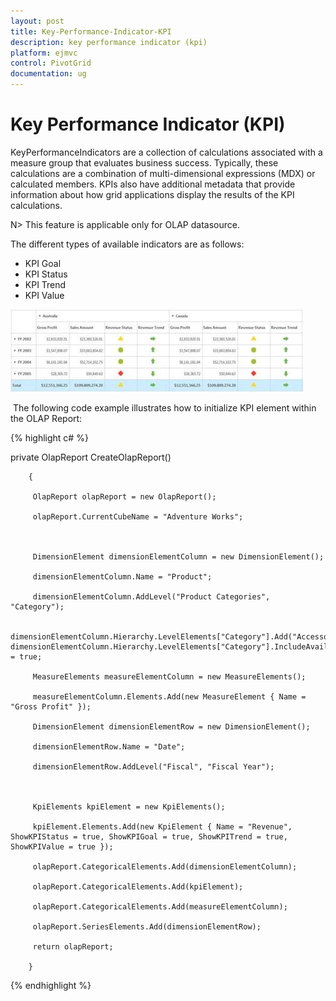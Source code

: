 ```yaml
---
layout: post
title: Key-Performance-Indicator-KPI
description: key performance indicator (kpi)
platform: ejmvc
control: PivotGrid
documentation: ug
---
```


# Key Performance Indicator (KPI)

KeyPerformanceIndicators are a collection of calculations associated with a measure group that evaluates business success. Typically, these calculations are a combination of multi-dimensional expressions (MDX) or calculated members. KPIs also have additional metadata that provide information about how grid applications display the results of the KPI calculations.

N> This feature is applicable only for OLAP datasource.

The different types of available indicators are as follows:

* KPI Goal
* KPI Status
* KPI Trend
* KPI Value



![](Key-Performance-Indicator-KPI_images/Key-Performance-Indicator-KPI_img1.jpeg)



 The following code example illustrates how to initialize KPI element within the OLAP Report:


{% highlight c# %}

   private OlapReport CreateOlapReport()

        {

         OlapReport olapReport = new OlapReport();

         olapReport.CurrentCubeName = "Adventure Works";



         DimensionElement dimensionElementColumn = new DimensionElement();

         dimensionElementColumn.Name = "Product";

         dimensionElementColumn.AddLevel("Product Categories", "Category");             

         dimensionElementColumn.Hierarchy.LevelElements["Category"].Add("Accessories");            dimensionElementColumn.Hierarchy.LevelElements["Category"].IncludeAvailableMembers = true;

         MeasureElements measureElementColumn = new MeasureElements();      

         measureElementColumn.Elements.Add(new MeasureElement { Name = "Gross Profit" });

         DimensionElement dimensionElementRow = new DimensionElement();           

         dimensionElementRow.Name = "Date";

         dimensionElementRow.AddLevel("Fiscal", "Fiscal Year");



         KpiElements kpiElement = new KpiElements();

         kpiElement.Elements.Add(new KpiElement { Name = "Revenue", ShowKPIStatus = true, ShowKPIGoal = true, ShowKPITrend = true, ShowKPIValue = true });

         olapReport.CategoricalElements.Add(dimensionElementColumn);

         olapReport.CategoricalElements.Add(kpiElement);

         olapReport.CategoricalElements.Add(measureElementColumn);

         olapReport.SeriesElements.Add(dimensionElementRow);

         return olapReport;

        }


{% endhighlight %}
